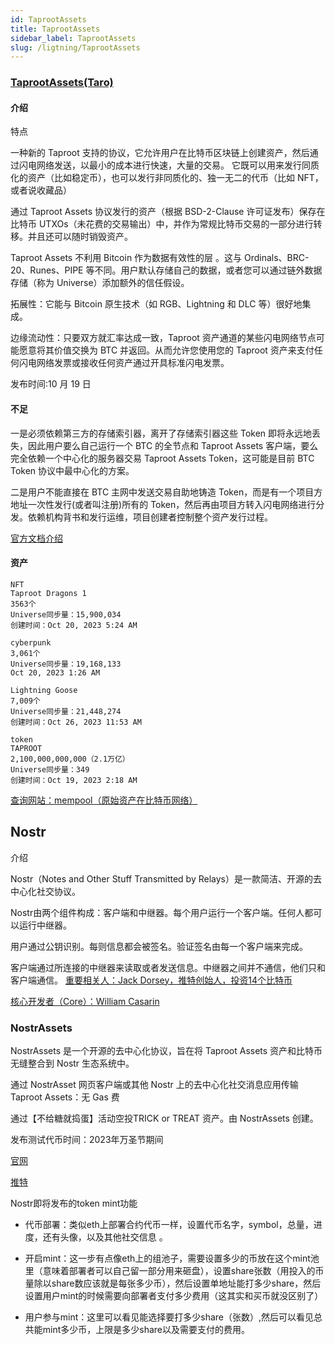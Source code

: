 ```yaml
---
id: TaprootAssets
title: TaprootAssets
sidebar_label: TaprootAssets
slug: /ligtning/TaprootAssets
---
```


### [TaprootAssets(Taro)](https://terminal.lightning.engineering/assets/)

#### 介绍

特点

一种新的 Taproot 支持的协议，它允许用户在比特币区块链上创建资产，然后通过闪电网络发送，以最小的成本进行快速，大量的交易。
它既可以用来发行同质化的资产（比如稳定币），也可以发行非同质化的、独一无二的代币（比如 NFT，或者说收藏品）

通过 Taproot Assets 协议发行的资产（根据 BSD-2-Clause 许可证发布）保存在比特币 UTXOs（未花费的交易输出）中，并作为常规比特币交易的一部分进行转移。并且还可以随时销毁资产。

Taproot Assets 不利用 Bitcoin 作为数据有效性的层 。这与 Ordinals、BRC-20、Runes、PIPE 等不同。用户默认存储自己的数据，或者您可以通过链外数据存储（称为 Universe）添加额外的信任假设。

拓展性：它能与 Bitcoin 原生技术（如 RGB、Lightning 和 DLC 等）很好地集成。

边缘流动性：只要双方就汇率达成一致，Taproot 资产通道的某些闪电网络节点可能愿意将其价值交换为 BTC 并返回。从而允许您使用您的 Taproot 资产来支付任何闪电网络发票或接收任何资产通过开具标准闪电发票。

发布时间:10 月 19 日

#### 不足

一是必须依赖第三方的存储索引器，离开了存储索引器这些 Token 即将永远地丢失，因此用户要么自己运行一个 BTC 的全节点和 Taproot Assets 客户端，要么完全依赖一个中心化的服务器交易 Taproot Assets Token，这可能是目前 BTC Token 协议中最中心化的方案。

二是用户不能直接在 BTC 主网中发送交易自助地铸造 Token，而是有一个项目方地址一次性发行(或者叫注册)所有的 Token，然后再由项目方转入闪电网络进行分发。依赖机构背书和发行运维，项目创建者控制整个资产发行过程。

[官方文档介绍](https://docs.lightning.engineering/the-lightning-network/taproot-assets/faq)

#### 资产

	NFT
	Taproot Dragons 1
    3563个
    Universe同步量：15,900,034
	创建时间：Oct 20, 2023 5:24 AM

	cyberpunk
	3,061个
	Universe同步量：19,168,133
    Oct 20, 2023 1:26 AM

	Lightning Goose
    7,009个
    Universe同步量：21,448,274
    创建时间：Oct 26, 2023 11:53 AM

    token
	TAPROOT
	2,100,000,000,000（2.1万亿）
    Universe同步量：349
    创建时间：Oct 19, 2023 2:18 AM

[查询网站：mempool（原始资产在比特币网络）](https://mempool.space/address/bc1qzjpyv8e22e4tl6yh37t3p55rrkngs2f22deczp)

## Nostr

介绍

Nostr（Notes and Other Stuff Transmitted by Relays）是一款简洁、开源的去中心化社交协议。

Nostr由两个组件构成：客户端和中继器。每个用户运行一个客户端。任何人都可以运行中继器。

用户通过公钥识别。每则信息都会被签名。验证签名由每一个客户端来完成。

客户端通过所连接的中继器来读取或者发送信息。中继器之间并不通信，他们只和客户端通信。
[重要相关人：Jack Dorsey，推特创始人，投资14个比特币](https://twitter.com/jack)

[核心开发者（Core）：William Casarin](https://twitter.com/jb55)

### NostrAssets 

NostrAssets 是一个开源的去中心化协议，旨在将 Taproot Assets 资产和比特币无缝整合到 Nostr 生态系统中。

通过 NostrAsset 网页客户端或其他 Nostr 上的去中心化社交消息应用传输 Taproot Assets：无 Gas 费

通过【不给糖就捣蛋】活动空投TRICK or TREAT 资产。由 NostrAssets 创建。

发布测试代币时间：2023年万圣节期间

[官网](https://mainnet.nostrassets.com/#/account)

[推特](https://twitter.com/nostrassets)

Nostr即将发布的token mint功能

  - 代币部署：类似eth上部署合约代币一样，设置代币名字，symbol，总量，进度，还有头像，以及其他社交信息 。

  - 开启mint：这一步有点像eth上的组池子，需要设置多少的币放在这个mint池里（意味着部署者可以自己留一部分用来砸盘），设置share张数（用投入的币量除以share数应该就是每张多少币），然后设置单地址能打多少share，然后设置用户mint的时候需要向部署者支付多少费用（这其实和买币就没区别了）

  - 用户参与mint：这里可以看见能选择要打多少share（张数）,然后可以看见总共能mint多少币，上限是多少share以及需要支付的费用。


